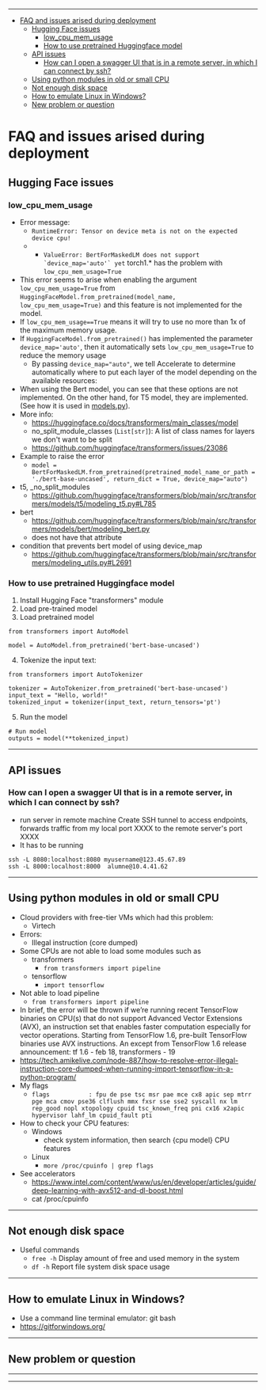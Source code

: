 -------------------
- [FAQ and issues arised during deployment](#faq-and-issues-arised-during-deployment)
  - [Hugging Face issues](#hugging-face-issues)
    - [low\_cpu\_mem\_usage](#low_cpu_mem_usage)
    - [How to use pretrained Huggingface model](#how-to-use-pretrained-huggingface-model)
  - [API issues](#api-issues)
    - [How can I open a swagger UI that is in a remote server, in which I can connect by ssh?](#how-can-i-open-a-swagger-ui-that-is-in-a-remote-server-in-which-i-can-connect-by-ssh)
  - [Using python modules in old or small CPU](#using-python-modules-in-old-or-small-cpu)
  - [Not enough disk space](#not-enough-disk-space)
  - [How to emulate Linux in Windows?](#how-to-emulate-linux-in-windows)
  - [New problem or question](#new-problem-or-question)

# FAQ and issues arised during deployment

## Hugging Face issues
### low_cpu_mem_usage

- Error message:
  - ```RuntimeError: Tensor on device meta is not on the expected device cpu!```
  - - ```ValueError: BertForMaskedLM does not support `device_map='auto'` yet```
torch1.* has the problem with  `low_cpu_mem_usage=True`
- This error seems to arise when enabling the argument `low_cpu_mem_usage=True` from `HuggingFaceModel.from_pretrained(model_name, low_cpu_mem_usage=True)` and this feature is not implemented for the model.
- If `low_cpu_mem_usage==True` means it will try to use no more than 1x of the maximum memory usage.
- If `HuggingFaceModel.from_pretrained()` has implemented the parameter `device_map='auto'`, then it automatically sets `low_cpu_mem_usage=True` to reduce the memory usage
  - By passing `device_map="auto"`, we tell Accelerate to determine automatically where to put each layer of the model depending on the available resources:
- When using the Bert model, you can see that these options are not implemented. On the other hand, for T5 model, they are implemented. (See how it is used in [models.py](../app/models.py)).
- More info:
  - https://huggingface.co/docs/transformers/main_classes/model
  - no_split_module_classes (`List[str]`): A list of class names for layers we don't want to be split
  - https://github.com/huggingface/transformers/issues/23086
- Example to raise the error 
  - ```model = BertForMaskedLM.from_pretrained(pretrained_model_name_or_path = './bert-base-uncased', return_dict = True, device_map="auto")```
- t5, _no_split_modules
  - https://github.com/huggingface/transformers/blob/main/src/transformers/models/t5/modeling_t5.py#L785
- bert
  - https://github.com/huggingface/transformers/blob/main/src/transformers/models/bert/modeling_bert.py
  - does not have that attribute
- condition that prevents bert model of using device_map
  - https://github.com/huggingface/transformers/blob/main/src/transformers/modeling_utils.py#L2691


### How to use pretrained Huggingface model 

1. Install Hugging Face "transformers" module
2. Load pre-trained model
3. Load pretrained model
```
from transformers import AutoModel

model = AutoModel.from_pretrained('bert-base-uncased')
```
4. Tokenize the input text:
```
from transformers import AutoTokenizer

tokenizer = AutoTokenizer.from_pretrained('bert-base-uncased')
input_text = "Hello, world!"
tokenized_input = tokenizer(input_text, return_tensors='pt')

```
5. Run the model
```
# Run model
outputs = model(**tokenized_input)
```

--------------------
## API issues
### How can I open a swagger UI that is in a remote server, in which I can connect by ssh?

- run server in remote machine
Create SSH tunnel to access endpoints, forwards traffic from my local port XXXX to the remote server's port XXXX
- It has to be running

```
ssh -L 8080:localhost:8080 myusername@123.45.67.89
ssh -L 8000:localhost:8000  alumne@10.4.41.62
```
--------------------

## Using python modules in old or small CPU
- Cloud providers with free-tier VMs which had this problem: 
  - Virtech
- Errors:
  - Illegal instruction (core dumped)
- Some CPUs are not able to load some modules such as
  - transformers
    - `from transformers import pipeline` 
  - tensorflow
    - `import tensorflow` 
- Not able to load pipeline
  - `from transformers import pipeline` 
- In brief, the error will be thrown if we’re running recent TensorFlow binaries on CPU(s) that do not support Advanced Vector Extensions (AVX), an instruction set that enables faster
computation especially for vector operations. Starting from TensorFlow 1.6, pre-built TensorFlow binaries use AVX instructions. An except from TensorFlow 1.6 release announcement: tf 1.6 - feb 18, transformers - 19
- https://tech.amikelive.com/node-887/how-to-resolve-error-illegal-instruction-core-dumped-when-running-import-tensorflow-in-a-python-program/
- My flags
  - `flags           : fpu de pse tsc msr pae mce cx8 apic sep mtrr pge mca cmov pse36 clflush mmx fxsr sse sse2 syscall nx lm rep_good nopl xtopology cpuid tsc_known_freq pni cx16 x2apic hypervisor lahf_lm cpuid_fault pti`
- How to check your CPU features:
  - Windows
    - check system information, then search {cpu model} CPU features
  - Linux
    - `more /proc/cpuinfo | grep flags`
- See accelerators
  - https://www.intel.com/content/www/us/en/developer/articles/guide/deep-learning-with-avx512-and-dl-boost.html
  - cat /proc/cpuinfo

--------------------
## Not enough disk space

- Useful commands
  - `free -h` Display amount of free and used memory in the system
  - `df -h` Report file system disk space usage


--------------------




## How to emulate Linux in Windows?
- Use a command line terminal emulator: git bash
- https://gitforwindows.org/

--------------------
## New problem or question

--------------------


--------------------

